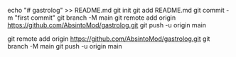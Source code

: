 echo "# gastrolog" >> README.md
git init
git add README.md
git commit -m "first commit"
git branch -M main
git remote add origin https://github.com/AbsintoMod/gastrolog.git
git push -u origin main




git remote add origin https://github.com/AbsintoMod/gastrolog.git
git branch -M main
git push -u origin main